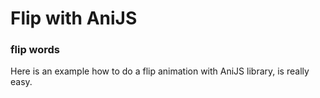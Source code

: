 Flip with AniJS
==============

### flip words

Here is an example how to do a flip animation with AniJS library, is really easy.

